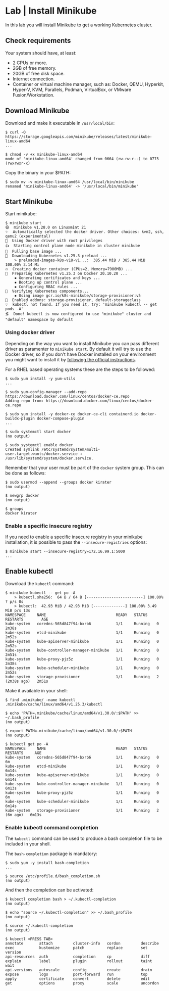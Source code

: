 # Lab | Install Minikube

In this lab you will install Minikube to get a working Kubernetes cluster.

## Check requirements

Your system should have, at least:

- 2 CPUs or more.
- 2GB of free memory.
- 20GB of free disk space.
- Internet connection.
- Container or virtual machine manager, such as: Docker, QEMU, Hyperkit,
  Hyper-V, KVM, Parallels, Podman, VirtualBox, or VMware Fusion/Workstation.

## Download Minikube

Download and make it executable in `/usr/local/bin`:

```console
$ curl -O https://storage.googleapis.com/minikube/releases/latest/minikube-linux-amd64
...

$ chmod -v +x minikube-linux-amd64
mode of 'minikube-linux-amd64' changed from 0664 (rw-rw-r--) to 0775 (rwxrwxr-x)
```

Copy the binary in your $PATH:

```console
$ sudo mv -v minikube-linux-amd64 /usr/local/bin/minikube
renamed 'minikube-linux-amd64' -> '/usr/local/bin/minikube'
```

## Start Minikube

Start minikube:

```console
$ minikube start
😄  minikube v1.28.0 on Linuxmint 21
✨  Automatically selected the docker driver. Other choices: kvm2, ssh, qemu2 (experimental)
📌  Using Docker driver with root privileges
👍  Starting control plane node minikube in cluster minikube
🚜  Pulling base image ...
💾  Downloading Kubernetes v1.25.3 preload ...
    > preloaded-images-k8s-v18-v1...:  385.44 MiB / 385.44 MiB  100.00% 3.14 Mi
🔥  Creating docker container (CPUs=2, Memory=7900MB) ...
🐳  Preparing Kubernetes v1.25.3 on Docker 20.10.20 ...
    ▪ Generating certificates and keys ...
    ▪ Booting up control plane ...
    ▪ Configuring RBAC rules ...
🔎  Verifying Kubernetes components...
    ▪ Using image gcr.io/k8s-minikube/storage-provisioner:v5
🌟  Enabled addons: storage-provisioner, default-storageclass
💡  kubectl not found. If you need it, try: 'minikube kubectl -- get pods -A'
🏄  Done! kubectl is now configured to use "minikube" cluster and "default" namespace by default

```

### Using docker driver

Depending on the way you want to install Minikube you can pass different driver
as paramenter to `minikube start`. By default it will try to use the Docker
driver, so if you don't have Docker installed on your environment you might want
to install it by [following the official instructions](https://docs.docker.com/engine/install/).

For a RHEL based operating systems these are the steps to be followed:

```console
$ sudo yum install -y yum-utils
...

$ sudo yum-config-manager --add-repo https://download.docker.com/linux/centos/docker-ce.repo
Adding repo from: https://download.docker.com/linux/centos/docker-ce.repo

$ sudo yum install -y docker-ce docker-ce-cli containerd.io docker-buildx-plugin docker-compose-plugin
...

$ sudo systemctl start docker
(no output)

$ sudo systemctl enable docker
Created symlink /etc/systemd/system/multi-user.target.wants/docker.service → /usr/lib/systemd/system/docker.service.
```

Remember that your user must be part of the `docker` system group.
This can be done as follows:

```console
$ sudo usermod --append --groups docker kirater
(no output)

$ newgrp docker
(no output)

$ groups
docker kirater
```

### Enable a specific insecure registry

If you need to enable a specific insecure registry in your minikube
installation, it is possible to pass the `--insecure-registries` options:

```console
$ minikube start --insecure-registry=172.16.99.1:5000
...
```

## Enable kubectl

Download the `kubectl` command:

```console
$ minikube kubectl -- get po -A
    > kubectl.sha256:  64 B / 64 B [-------------------------] 100.00% ? p/s 0s
    > kubectl:  42.93 MiB / 42.93 MiB [--------------] 100.00% 3.49 MiB p/s 13s
NAMESPACE     NAME                               READY   STATUS    RESTARTS        AGE
kube-system   coredns-565d847f94-bxrb6           1/1     Running   0               2m38s
kube-system   etcd-minikube                      1/1     Running   0               2m52s
kube-system   kube-apiserver-minikube            1/1     Running   0               2m52s
kube-system   kube-controller-manager-minikube   1/1     Running   0               2m51s
kube-system   kube-proxy-pjz5z                   1/1     Running   0               2m38s
kube-system   kube-scheduler-minikube            1/1     Running   0               2m52s
kube-system   storage-provisioner                1/1     Running   2 (2m38s ago)   2m51s
```

Make it available in your shell:

```console
$ find .minikube/ -name kubectl
.minikube/cache/linux/amd64/v1.25.3/kubectl

$ echo 'PATH=.minikube/cache/linux/amd64/v1.30.0/:$PATH' >> ~/.bash_profile
(no output)

$ export PATH=.minikube/cache/linux/amd64/v1.30.0/:$PATH
(no output)

$ kubectl get po -A
NAMESPACE     NAME                               READY   STATUS    RESTARTS     AGE
kube-system   coredns-565d847f94-bxrb6           1/1     Running   0            6m
kube-system   etcd-minikube                      1/1     Running   0            6m14s
kube-system   kube-apiserver-minikube            1/1     Running   0            6m14s
kube-system   kube-controller-manager-minikube   1/1     Running   0            6m13s
kube-system   kube-proxy-pjz5z                   1/1     Running   0            6m
kube-system   kube-scheduler-minikube            1/1     Running   0            6m14s
kube-system   storage-provisioner                1/1     Running   2 (6m ago)   6m13s
```

### Enable kubectl command completion

The `kubectl` command can be used to produce a bash completion file to be
included in your shell.

The `bash-completion` package is mandatory:

```console
$ sudo yum -y install bash-completion
...

$ source /etc/profile.d/bash_completion.sh
(no output)
```

And then the completion can be activated:

```console
$ kubectl completion bash > ~/.kubectl-completion
(no output)

$ echo "source ~/.kubectl-completion" >> ~/.bash_profile
(no output)

$ source ~/.kubectl-completion
(no output)

$ kubectl <PRESS TAB>
annotate       attach         cluster-info   cordon         describe       exec           kustomize      patch          replace        set            version
api-resources  auth           completion     cp             diff           explain        label          plugin         rollout        taint          wait
api-versions   autoscale      config         create         drain          expose         logs           port-forward   run            top
apply          certificate    convert        delete         edit           get            options        proxy          scale          uncordon
```
